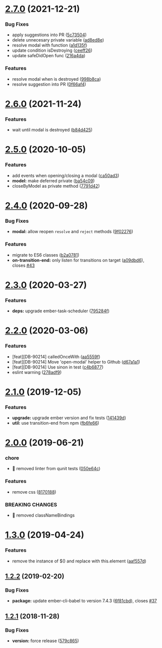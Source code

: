 # [2.7.0](https://github.com/BBVAEngineering/ember-modal-service/compare/v2.6.0...v2.7.0) (2021-12-21)


### Bug Fixes

* apply suggestions into PR ([5c73504](https://github.com/BBVAEngineering/ember-modal-service/commit/5c7350478b7f2d27fa16d14b83a4326e26b6908c))
* delete unnecesary private variable ([ad8ed8e](https://github.com/BBVAEngineering/ember-modal-service/commit/ad8ed8e93101271e9ac8b25ff782ecfa9025bf8b))
* resolve modal with function ([a1d135f](https://github.com/BBVAEngineering/ember-modal-service/commit/a1d135f7616b9b4e0f988b39b57adaa39bcdc54e))
* update condition isDestroying ([ceeff26](https://github.com/BBVAEngineering/ember-modal-service/commit/ceeff26665d7b7a5739d0990d86ed2a4d949fc9a))
* update safeDidOpen func ([216a4da](https://github.com/BBVAEngineering/ember-modal-service/commit/216a4da93d1f8d27d711c15825787e7aa214e603))


### Features

* resolve modal when is destroyed ([998b8ca](https://github.com/BBVAEngineering/ember-modal-service/commit/998b8ca85b11f6ff83205f88f3c763467c36e988))
* resolve suggestion into PR ([0f66af4](https://github.com/BBVAEngineering/ember-modal-service/commit/0f66af481172eb3190d332153cd9b8458bafb237))

# [2.6.0](https://github.com/BBVAEngineering/ember-modal-service/compare/v2.5.0...v2.6.0) (2021-11-24)


### Features

* wait until modal is destroyed ([b84d425](https://github.com/BBVAEngineering/ember-modal-service/commit/b84d4258771ac2eceb8acc2eee3fed234196dd6a))

# [2.5.0](https://github.com/BBVAEngineering/ember-modal-service/compare/v2.4.0...v2.5.0) (2020-10-05)


### Features

* add events when opening/closing a modal ([ca50ad3](https://github.com/BBVAEngineering/ember-modal-service/commit/ca50ad3fcfe1f16959201956bd623837d190638c))
* **model:** make deferred private ([ba54c09](https://github.com/BBVAEngineering/ember-modal-service/commit/ba54c09d889a49f4c3cef95620dc06d7d9b9ee0a))
* closeByModel as private method ([7791d42](https://github.com/BBVAEngineering/ember-modal-service/commit/7791d421d0c1a3208e8b1234c732a11dd809c773))

# [2.4.0](https://github.com/BBVAEngineering/ember-modal-service/compare/v2.3.0...v2.4.0) (2020-09-28)


### Bug Fixes

* **modal:** allow reopen `resolve` and `reject` methods ([9f02276](https://github.com/BBVAEngineering/ember-modal-service/commit/9f02276249c1d9170d603fa7acce1a1a98c438c1))


### Features

* migrate to ES6 classes ([b2a0781](https://github.com/BBVAEngineering/ember-modal-service/commit/b2a0781b65f7b739a4e1f1b42903ea5fe9178122))
* **on-transition-end:** only listen for transitions on target ([a09dbd6](https://github.com/BBVAEngineering/ember-modal-service/commit/a09dbd6eacaa84a85918371184270d75fe6f539b)), closes [#43](https://github.com/BBVAEngineering/ember-modal-service/issues/43)

# [2.3.0](https://github.com/BBVAEngineering/ember-modal-service/compare/v2.2.0...v2.3.0) (2020-03-27)


### Features

* **deps:** upgrade ember-task-scheduler ([795284f](https://github.com/BBVAEngineering/ember-modal-service/commit/795284f74b84dbd739e6cdc10319e618fb9abc58))

# [2.2.0](https://github.com/BBVAEngineering/ember-modal-service/compare/v2.1.0...v2.2.0) (2020-03-06)


### Features

* [feat][DB-90214] calledOnceWith ([aa5559f](https://github.com/BBVAEngineering/ember-modal-service/commit/aa5559fb7768bf7f8a3fb9b84c8268bd428f5a92))
* [feat][DB-90214] Move 'open-modal' helper to Github ([d67a1a1](https://github.com/BBVAEngineering/ember-modal-service/commit/d67a1a1372a6c0f904b9f0a0c1c7d114e2beecd1))
* [feat][DB-90214] Use sinon in test ([c4b6877](https://github.com/BBVAEngineering/ember-modal-service/commit/c4b687789b5ca313f292650d4ebd37ed62c76510))
* eslint warning ([278adf9](https://github.com/BBVAEngineering/ember-modal-service/commit/278adf9085bfc415dd09341e9b9a892b7c073724))

# [2.1.0](https://github.com/BBVAEngineering/ember-modal-service/compare/v2.0.0...v2.1.0) (2019-12-05)


### Features

* **upgrade:** upgrade ember version and fix tests ([141439d](https://github.com/BBVAEngineering/ember-modal-service/commit/141439d078b044efb0d98fbe4b05db6dc892316e))
* **util:** use transition-end from npm ([fb6fe66](https://github.com/BBVAEngineering/ember-modal-service/commit/fb6fe66245de3a8b629e6a17f95a6236dbcd0023))

# [2.0.0](https://github.com/BBVAEngineering/ember-modal-service/compare/v1.3.0...v2.0.0) (2019-06-21)


### chore

* 🤖 removed linter from qunit tests ([050e64c](https://github.com/BBVAEngineering/ember-modal-service/commit/050e64c))


### Features

* remove css ([8170188](https://github.com/BBVAEngineering/ember-modal-service/commit/8170188))


### BREAKING CHANGES

* 🧨 removed classNameBindings

# [1.3.0](https://github.com/BBVAEngineering/ember-modal-service/compare/v1.2.2...v1.3.0) (2019-04-24)


### Features

* remove the instance of $() and replace with this.element ([aaf557d](https://github.com/BBVAEngineering/ember-modal-service/commit/aaf557d))

## [1.2.2](https://github.com/BBVAEngineering/ember-modal-service/compare/v1.2.1...v1.2.2) (2019-02-20)


### Bug Fixes

* **package:** update ember-cli-babel to version 7.4.3 ([6f81cbd](https://github.com/BBVAEngineering/ember-modal-service/commit/6f81cbd)), closes [#37](https://github.com/BBVAEngineering/ember-modal-service/issues/37)

## [1.2.1](https://github.com/BBVAEngineering/ember-modal-service/compare/v1.2.0...v1.2.1) (2018-11-28)


### Bug Fixes

* **version:** force release ([579c865](https://github.com/BBVAEngineering/ember-modal-service/commit/579c865))
